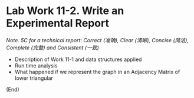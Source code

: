 # Lab Work 11-2. Write an Experimental Report

*Note. 5C for a technical report: Correct (准确), Clear (清晰), Concise (简洁), Complete (完整) and Consistent (一致)*

* Description of Work 11-1 and data structures applied
* Run time analysis
* What happened if we represent the graph in an Adjacency Matrix of lower triangular

(End)